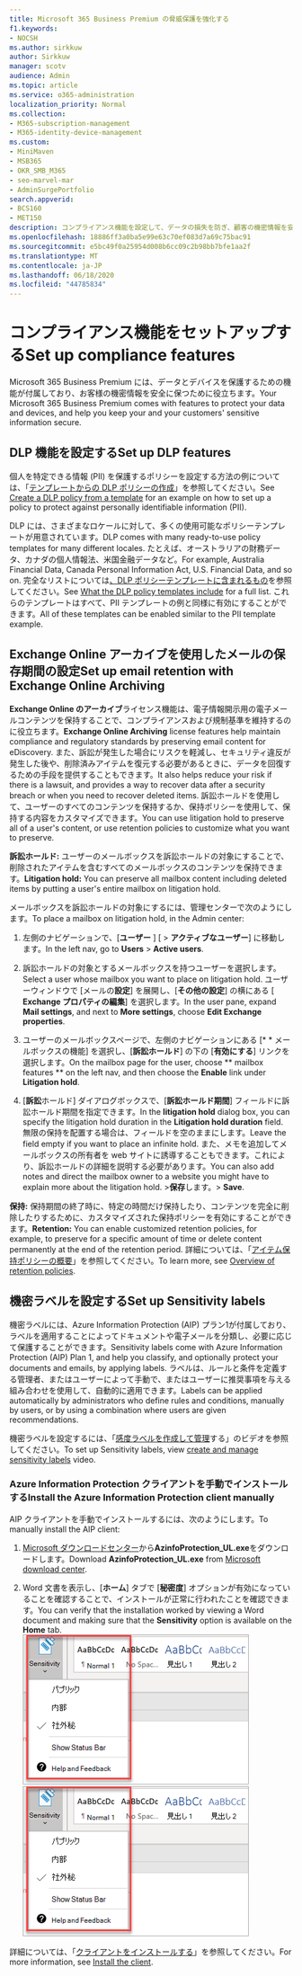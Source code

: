 ```yaml
---
title: Microsoft 365 Business Premium の脅威保護を強化する
f1.keywords:
- NOCSH
ms.author: sirkkuw
author: Sirkkuw
manager: scotv
audience: Admin
ms.topic: article
ms.service: o365-administration
localization_priority: Normal
ms.collection:
- M365-subscription-management
- M365-identity-device-management
ms.custom:
- MiniMaven
- MSB365
- OKR_SMB_M365
- seo-marvel-mar
- AdminSurgePortfolio
search.appverid:
- BCS160
- MET150
description: コンプライアンス機能を設定して、データの損失を防ぎ、顧客の機密情報を安全に保つことができます。
ms.openlocfilehash: 18886ff3a0ba5e99e63c70ef083d7a69c75bac91
ms.sourcegitcommit: e5bc49f0a25954d008b6cc09c2b98bb7bfe1aa2f
ms.translationtype: MT
ms.contentlocale: ja-JP
ms.lasthandoff: 06/18/2020
ms.locfileid: "44785834"
---
```

# <a name="set-up-compliance-features"></a><span data-ttu-id="d65a2-103">コンプライアンス機能をセットアップする</span><span class="sxs-lookup"><span data-stu-id="d65a2-103">Set up compliance features</span></span>

<span data-ttu-id="d65a2-104">Microsoft 365 Business Premium には、データとデバイスを保護するための機能が付属しており、お客様の機密情報を安全に保つために役立ちます。</span><span class="sxs-lookup"><span data-stu-id="d65a2-104">Your Microsoft 365 Business Premium comes with features to protect your data and devices, and help you keep your and your customers' sensitive information secure.</span></span>

## <a name="set-up-dlp-features"></a><span data-ttu-id="d65a2-105">DLP 機能を設定する</span><span class="sxs-lookup"><span data-stu-id="d65a2-105">Set up DLP features</span></span>

<span data-ttu-id="d65a2-106">個人を特定できる情報 (PII) を保護するポリシーを設定する方法の例については、「[テンプレートからの DLP ポリシーの作成](https://docs.microsoft.com/microsoft-365/compliance/create-a-dlp-policy-from-a-template)」を参照してください。</span><span class="sxs-lookup"><span data-stu-id="d65a2-106">See [Create a DLP policy from a template](https://docs.microsoft.com/microsoft-365/compliance/create-a-dlp-policy-from-a-template) for an example on how to set up a policy to protect against personally identifiable information (PII).</span></span> 
  
<span data-ttu-id="d65a2-107">DLP には、さまざまなロケールに対して、多くの使用可能なポリシーテンプレートが用意されています。</span><span class="sxs-lookup"><span data-stu-id="d65a2-107">DLP comes with many ready-to-use policy templates for many different locales.</span></span> <span data-ttu-id="d65a2-108">たとえば、オーストラリアの財務データ、カナダの個人情報法、米国金融データなど。</span><span class="sxs-lookup"><span data-stu-id="d65a2-108">For example, Australia Financial Data, Canada Personal Information Act, U.S. Financial Data, and so on.</span></span> <span data-ttu-id="d65a2-109">完全なリストについては[、DLP ポリシーテンプレートに含まれるもの](https://docs.microsoft.com/microsoft-365/compliance/what-the-dlp-policy-templates-include)を参照してください。</span><span class="sxs-lookup"><span data-stu-id="d65a2-109">See [What the DLP policy templates include](https://docs.microsoft.com/microsoft-365/compliance/what-the-dlp-policy-templates-include) for a full list.</span></span> <span data-ttu-id="d65a2-110">これらのテンプレートはすべて、PII テンプレートの例と同様に有効にすることができます。</span><span class="sxs-lookup"><span data-stu-id="d65a2-110">All of these templates can be enabled similar to the PII template example.</span></span> 
  
## <a name="set-up-email-retention-with-exchange-online-archiving"></a><span data-ttu-id="d65a2-111">Exchange Online アーカイブを使用したメールの保存期間の設定</span><span class="sxs-lookup"><span data-stu-id="d65a2-111">Set up email retention with Exchange Online Archiving</span></span>

 <span data-ttu-id="d65a2-112">**Exchange Online のアーカイブ**ライセンス機能は、電子情報開示用の電子メールコンテンツを保持することで、コンプライアンスおよび規制基準を維持するのに役立ちます。</span><span class="sxs-lookup"><span data-stu-id="d65a2-112">**Exchange Online Archiving** license features help maintain compliance and regulatory standards by preserving email content for eDiscovery.</span></span> <span data-ttu-id="d65a2-113">また、訴訟が発生した場合にリスクを軽減し、セキュリティ違反が発生した後や、削除済みアイテムを復元する必要があるときに、データを回復するための手段を提供することもできます。</span><span class="sxs-lookup"><span data-stu-id="d65a2-113">It also helps reduce your risk if there is a lawsuit, and provides a way to recover data after a security breach or when you need to recover deleted items.</span></span> <span data-ttu-id="d65a2-114">訴訟ホールドを使用して、ユーザーのすべてのコンテンツを保持するか、保持ポリシーを使用して、保持する内容をカスタマイズできます。</span><span class="sxs-lookup"><span data-stu-id="d65a2-114">You can use litigation hold to preserve all of a user's content, or use retention policies to customize what you want to preserve.</span></span>
  
<span data-ttu-id="d65a2-115">**訴訟ホールド:** ユーザーのメールボックスを訴訟ホールドの対象にすることで、削除されたアイテムを含むすべてのメールボックスのコンテンツを保持できます。</span><span class="sxs-lookup"><span data-stu-id="d65a2-115">**Litigation hold:** You can preserve all mailbox content including deleted items by putting a user's entire mailbox on litigation hold.</span></span> 
    
<span data-ttu-id="d65a2-116">メールボックスを訴訟ホールドの対象にするには、管理センターで次のようにします。</span><span class="sxs-lookup"><span data-stu-id="d65a2-116">To place a mailbox on litigation hold, in the Admin center:</span></span>
    
1. <span data-ttu-id="d65a2-117">左側のナビゲーションで、[**ユーザー** ] [ \> **アクティブなユーザー**] に移動します。</span><span class="sxs-lookup"><span data-stu-id="d65a2-117">In the left nav, go to **Users** \> **Active users**.</span></span>
    
2. <span data-ttu-id="d65a2-118">訴訟ホールドの対象とするメールボックスを持つユーザーを選択します。</span><span class="sxs-lookup"><span data-stu-id="d65a2-118">Select a user whose mailbox you want to place on litigation hold.</span></span> <span data-ttu-id="d65a2-119">ユーザーウィンドウで [メールの**設定**] を展開し、[**その他の設定**] の横にある [ **Exchange プロパティの編集**] を選択します。</span><span class="sxs-lookup"><span data-stu-id="d65a2-119">In the user pane, expand **Mail settings**, and next to **More settings**, choose **Edit Exchange properties**.</span></span>
    
3. <span data-ttu-id="d65a2-120">ユーザーのメールボックスページで、左側のナビゲーションにある [\* \* メールボックスの機能] を選択し、[**訴訟ホールド**] の下の [**有効にする**] リンクを選択します。</span><span class="sxs-lookup"><span data-stu-id="d65a2-120">On the mailbox page for the user, choose \*\* mailbox features \*\* on the left nav, and then choose the **Enable** link under **Litigation hold**.</span></span>
    
4. <span data-ttu-id="d65a2-121">[**訴訟**ホールド] ダイアログボックスで、[**訴訟ホールド期間**] フィールドに訴訟ホールド期間を指定できます。</span><span class="sxs-lookup"><span data-stu-id="d65a2-121">In the **litigation hold** dialog box, you can specify the litigation hold duration in the **Litigation hold duration** field.</span></span> <span data-ttu-id="d65a2-122">無限の保持を配置する場合は、フィールドを空のままにします。</span><span class="sxs-lookup"><span data-stu-id="d65a2-122">Leave the field empty if you want to place an infinite hold.</span></span> <span data-ttu-id="d65a2-123">また、メモを追加してメールボックスの所有者を web サイトに誘導することもできます。これにより、訴訟ホールドの詳細を説明する必要があります。</span><span class="sxs-lookup"><span data-stu-id="d65a2-123">You can also add notes and direct the mailbox owner to a website you might have to explain more about the litigation hold.</span></span> <span data-ttu-id="d65a2-124">\>**保存**します。</span><span class="sxs-lookup"><span data-stu-id="d65a2-124">\> **Save**.</span></span>
    
<span data-ttu-id="d65a2-125">**保持:** 保持期間の終了時に、特定の時間だけ保持したり、コンテンツを完全に削除したりするために、カスタマイズされた保持ポリシーを有効にすることができます。</span><span class="sxs-lookup"><span data-stu-id="d65a2-125">**Retention:** You can enable customized retention policies, for example, to preserve for a specific amount of time or delete content permanently at the end of the retention period.</span></span> <span data-ttu-id="d65a2-126">詳細については、「[アイテム保持ポリシーの概要](https://docs.microsoft.com/microsoft-365/compliance/retention-policies)」を参照してください。</span><span class="sxs-lookup"><span data-stu-id="d65a2-126">To learn more, see [Overview of retention policies](https://docs.microsoft.com/microsoft-365/compliance/retention-policies).</span></span>

## <a name="set-up-sensitivity-labels"></a><span data-ttu-id="d65a2-127">機密ラベルを設定する</span><span class="sxs-lookup"><span data-stu-id="d65a2-127">Set up Sensitivity labels</span></span>

<span data-ttu-id="d65a2-128">機密ラベルには、Azure Information Protection (AIP) プラン1が付属しており、ラベルを適用することによってドキュメントや電子メールを分類し、必要に応じて保護することができます。</span><span class="sxs-lookup"><span data-stu-id="d65a2-128">Sensitivity labels come with Azure Information Protection (AIP) Plan 1, and help you classify, and optionally protect your documents and emails, by applying labels.</span></span> <span data-ttu-id="d65a2-129">ラベルは、ルールと条件を定義する管理者、またはユーザーによって手動で、またはユーザーに推奨事項を与える組み合わせを使用して、自動的に適用できます。</span><span class="sxs-lookup"><span data-stu-id="d65a2-129">Labels can be applied automatically by administrators who define rules and conditions, manually by users, or by using a combination where users are given recommendations.</span></span>

<span data-ttu-id="d65a2-130">機密ラベルを設定するには、「[感度ラベルを作成して管理](https://support.microsoft.com/office/2fb96b54-7dd2-4f0c-ac8d-170790d4b8b9)する」のビデオを参照してください。</span><span class="sxs-lookup"><span data-stu-id="d65a2-130">To set up Sensitivity labels, view [create and manage sensitivity labels](https://support.microsoft.com/office/2fb96b54-7dd2-4f0c-ac8d-170790d4b8b9) video.</span></span>



### <a name="install-the-azure-information-protection-client-manually"></a><span data-ttu-id="d65a2-131">Azure Information Protection クライアントを手動でインストールする</span><span class="sxs-lookup"><span data-stu-id="d65a2-131">Install the Azure Information Protection client manually</span></span>

<span data-ttu-id="d65a2-132">AIP クライアントを手動でインストールするには、次のようにします。</span><span class="sxs-lookup"><span data-stu-id="d65a2-132">To manually install the AIP client:</span></span>

1. <span data-ttu-id="d65a2-133">[Microsoft ダウンロードセンター](https://www.microsoft.com/download/details.aspx?id=53018)から**AzinfoProtection_UL.exe**をダウンロードします。</span><span class="sxs-lookup"><span data-stu-id="d65a2-133">Download **AzinfoProtection_UL.exe** from [Microsoft download center](https://www.microsoft.com/download/details.aspx?id=53018).</span></span>
 
2. <span data-ttu-id="d65a2-134">Word 文書を表示し、[**ホーム**] タブで [**秘密度**] オプションが有効になっていることを確認することで、インストールが正常に行われたことを確認できます。</span><span class="sxs-lookup"><span data-stu-id="d65a2-134">You can verify that the installation worked by viewing a Word document and making sure that the **Sensitivity** option is available on the **Home** tab.</span></span>
<br/><span data-ttu-id="d65a2-135">![Word 文書内の [保護] タブのドロップダウン](../media/word-sensitivity.png)</span><span class="sxs-lookup"><span data-stu-id="d65a2-135">![Protection tab drop-down in a Word document.](../media/word-sensitivity.png)</span></span>

<span data-ttu-id="d65a2-136">詳細については、「[クライアントをインストールする](https://docs.microsoft.com/azure/information-protection/infoprotect-tutorial-step3)」を参照してください。</span><span class="sxs-lookup"><span data-stu-id="d65a2-136">For more information, see [Install the client](https://docs.microsoft.com/azure/information-protection/infoprotect-tutorial-step3).</span></span>
